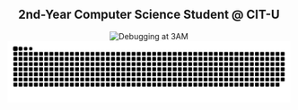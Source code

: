 <h2 align="center"><b>2nd-Year Computer Science Student @ CIT-U</b></h2>

<p align="center">
  <img src="https://github.com/user-attachments/assets/be39ef29-28f0-4349-bf77-86125bc0e04e" alt="Debugging at 3AM" width="400">

  <picture>
    <source media="(prefers-color-scheme: dark)" srcset="https://raw.githubusercontent.com/aaronjacalan/aaronjacalan/output/github-snake-dark.svg" />
    <source media="(prefers-color-scheme: light)" srcset="https://raw.githubusercontent.com/aaronjacalan/aaronjacalan/output/github-snake.svg" />
    <img alt="GitHub activity graph" src="https://raw.githubusercontent.com/aaronjacalan/aaronjacalan/output/github-snake.svg" />
  </picture>
</p>
